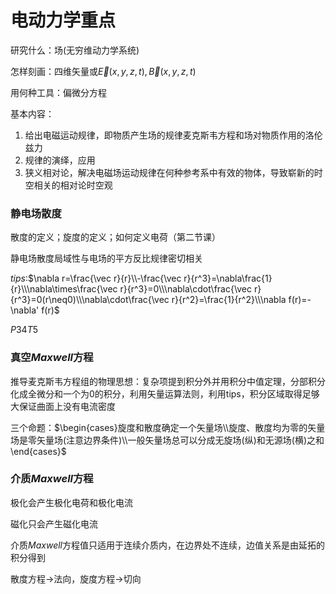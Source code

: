 # 电动力学重点
研究什么：场(无穷维动力学系统)

怎样刻画：四维矢量或$\vec E(x,y,z,t),\vec B(x,y,z,t)$

用何种工具：偏微分方程

基本内容：

1. 给出电磁运动规律，即物质产生场的规律麦克斯韦方程和场对物质作用的洛伦兹力
2. 规律的演绎，应用
3. 狭义相对论，解决电磁场运动规律在何种参考系中有效的物体，导致崭新的时空相关的相对论时空观

### 静电场散度

散度的定义；旋度的定义；如何定义电荷（第二节课）

静电场散度局域性与电场的平方反比规律密切相关

$tips:$$\nabla r=\frac{\vec r}{r}\\-\frac{\vec r}{r^3}=\nabla\frac{1}{r}\\\nabla\times\frac{\vec r}{r^3}=0\\\nabla\cdot\frac{\vec r}{r^3}=0(r\neq0)\\\nabla\cdot\frac{\vec r}{r^2}=\frac{1}{r^2}\\\nabla f(r)=-\nabla' f(r)$

$P34T5$

### 真空$Maxwell$方程

推导麦克斯韦方程组的物理思想：复杂项提到积分外并用积分中值定理，分部积分化成全微分和一个为0的积分，利用矢量运算法则，利用tips，积分区域取得足够大保证曲面上没有电流密度

三个命题：$\begin{cases}旋度和散度确定一个矢量场\\旋度、散度均为零的矢量场是零矢量场(注意边界条件)\\一般矢量场总可以分成无旋场(纵)和无源场(横)之和\end{cases}$

### 介质$Maxwell$方程

极化会产生极化电荷和极化电流

磁化只会产生磁化电流

介质$Maxwell$方程值只适用于连续介质内，在边界处不连续，边值关系是由延拓的积分得到

散度方程$\to$法向，旋度方程$\to$切向
